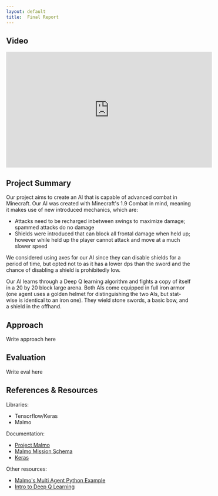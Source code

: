 ```yaml
---
layout: default
title:  Final Report
---
```


## Video

<p align="center">
<iframe width="560" height="315" src="https://www.youtube.com/embed/d3RGnFj9Nww" frameborder="0" allowfullscreen></iframe>
</p>

## Project Summary

Our project aims to create an AI that is capable of advanced combat in Minecraft. Our AI was created with Minecraft's 1.9 Combat in mind, meaning it makes use of new introduced mechanics, which are:

- Attacks need to be recharged inbetween swings to maximize damage; spammed attacks do no damage
- Shields were introduced that can block all frontal damage when held up; however while held up the player cannot attack and move at a much slower speed

We considered using axes for our AI since they can disable shields for a period of time, but opted not to as it has a lower dps than the sword and the chance of disabling a shield is prohibitedly low.

Our AI learns through a Deep Q learning algorithm and fights a copy of itself in a 20 by 20 block large arena. Both AIs come equipped in full iron armor (one agent uses a golden helmet for distinguishing the two AIs, but stat-wise is identical to an iron one). They wield stone swords, a basic bow, and a shield in the offhand.

## Approach
Write approach here

## Evaluation
Write eval here

## References & Resources
Libraries:
- Tensorflow/Keras
- Malmo

Documentation:
- [Project Malmo](http://microsoft.github.io/malmo/0.30.0/Documentation/index.html)
- [Malmo Mission Schema](http://microsoft.github.io/malmo/0.30.0/Schemas/Mission.html)
- [Keras](https://keras.io/)

Other resources:
- [Malmo's Multi Agent Python Example](https://github.com/microsoft/malmo/tree/master/Malmo/samples/Python_examples/multi_agent_test.py)
- [Intro to Deep Q Learning](https://keon.io/deep-q-learning/)

